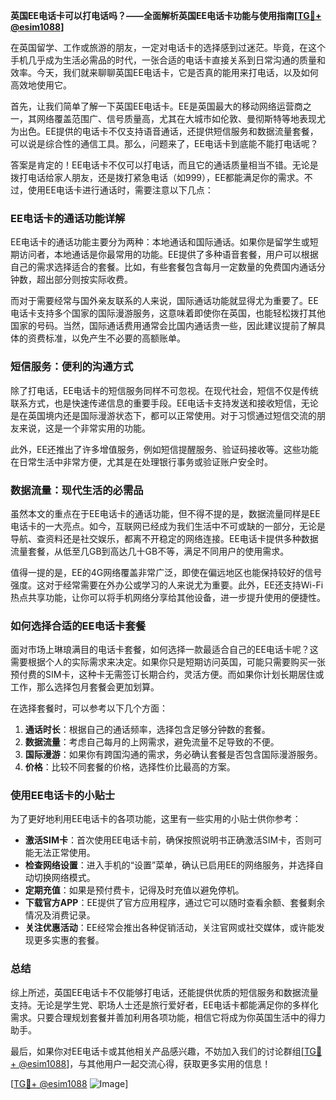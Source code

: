 **英国EE电话卡可以打电话吗？——全面解析英国EE电话卡功能与使用指南[[TG💪+ @esim1088](https://t.me/s/esim1088)]**

在英国留学、工作或旅游的朋友，一定对电话卡的选择感到过迷茫。毕竟，在这个手机几乎成为生活必需品的时代，一张合适的电话卡直接关系到日常沟通的质量和效率。今天，我们就来聊聊英国EE电话卡，它是否真的能用来打电话，以及如何高效地使用它。

首先，让我们简单了解一下英国EE电话卡。EE是英国最大的移动网络运营商之一，其网络覆盖范围广、信号质量高，尤其在大城市如伦敦、曼彻斯特等地表现尤为出色。EE提供的电话卡不仅支持语音通话，还提供短信服务和数据流量套餐，可以说是综合性的通信工具。那么，问题来了，EE电话卡到底能不能打电话呢？

答案是肯定的！EE电话卡不仅可以打电话，而且它的通话质量相当不错。无论是拨打电话给家人朋友，还是拨打紧急电话（如999），EE都能满足你的需求。不过，使用EE电话卡进行通话时，需要注意以下几点：

### **EE电话卡的通话功能详解**
EE电话卡的通话功能主要分为两种：本地通话和国际通话。如果你是留学生或短期访问者，本地通话是你最常用的功能。EE提供了多种语音套餐，用户可以根据自己的需求选择适合的套餐。比如，有些套餐包含每月一定数量的免费国内通话分钟数，超出部分则按实际收费。

而对于需要经常与国外亲友联系的人来说，国际通话功能就显得尤为重要了。EE电话卡支持多个国家的国际漫游服务，这意味着即使你在英国，也能轻松拨打其他国家的号码。当然，国际通话费用通常会比国内通话贵一些，因此建议提前了解具体的资费标准，以免产生不必要的高额账单。

### **短信服务：便利的沟通方式**
除了打电话，EE电话卡的短信服务同样不可忽视。在现代社会，短信不仅是传统联系方式，也是快速传递信息的重要手段。EE电话卡支持发送和接收短信，无论是在英国境内还是国际漫游状态下，都可以正常使用。对于习惯通过短信交流的朋友来说，这是一个非常实用的功能。

此外，EE还推出了许多增值服务，例如短信提醒服务、验证码接收等。这些功能在日常生活中非常方便，尤其是在处理银行事务或验证账户安全时。

### **数据流量：现代生活的必需品**
虽然本文的重点在于EE电话卡的通话功能，但不得不提的是，数据流量同样是EE电话卡的一大亮点。如今，互联网已经成为我们生活中不可或缺的一部分，无论是导航、查资料还是社交娱乐，都离不开稳定的网络连接。EE电话卡提供多种数据流量套餐，从低至几GB到高达几十GB不等，满足不同用户的使用需求。

值得一提的是，EE的4G网络覆盖非常广泛，即使在偏远地区也能保持较好的信号强度。这对于经常需要在外办公或学习的人来说尤为重要。此外，EE还支持Wi-Fi热点共享功能，让你可以将手机网络分享给其他设备，进一步提升使用的便捷性。

### **如何选择合适的EE电话卡套餐**
面对市场上琳琅满目的电话卡套餐，如何选择一款最适合自己的EE电话卡呢？这需要根据个人的实际需求来决定。如果你只是短期访问英国，可能只需要购买一张预付费的SIM卡，这种卡无需签订长期合约，灵活方便。而如果你计划长期居住或工作，那么选择包月套餐会更加划算。

在选择套餐时，可以参考以下几个方面：
1. **通话时长**：根据自己的通话频率，选择包含足够分钟数的套餐。
2. **数据流量**：考虑自己每月的上网需求，避免流量不足导致的不便。
3. **国际漫游**：如果你有跨国沟通的需求，务必确认套餐是否包含国际漫游服务。
4. **价格**：比较不同套餐的价格，选择性价比最高的方案。

### **使用EE电话卡的小贴士**
为了更好地利用EE电话卡的各项功能，这里有一些实用的小贴士供你参考：
- **激活SIM卡**：首次使用EE电话卡前，确保按照说明书正确激活SIM卡，否则可能无法正常使用。
- **检查网络设置**：进入手机的“设置”菜单，确认已启用EE的网络服务，并选择自动切换网络模式。
- **定期充值**：如果是预付费卡，记得及时充值以避免停机。
- **下载官方APP**：EE提供了官方应用程序，通过它可以随时查看余额、套餐剩余情况及消费记录。
- **关注优惠活动**：EE经常会推出各种促销活动，关注官网或社交媒体，或许能发现更多实惠的套餐。

### **总结**
综上所述，英国EE电话卡不仅能够打电话，还能提供优质的短信服务和数据流量支持。无论是学生党、职场人士还是旅行爱好者，EE电话卡都能满足你的多样化需求。只要合理规划套餐并善加利用各项功能，相信它将成为你英国生活中的得力助手。

最后，如果你对EE电话卡或其他相关产品感兴趣，不妨加入我们的讨论群组[[TG💪+ @esim1088](https://t.me/s/esim1088)]，与其他用户一起交流心得，获取更多实用的信息！

[[TG💪+ @esim1088](https://t.me/s/esim1088) ![Image](https://i.postimg.cc/4NQfJmqS/Snipaste-2025-05-13-00-14-12.png)]